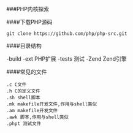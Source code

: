 ###PHP内核探索

####下载PHP源码

    git clone https://github.com/php/php-src.git

####目录结构

-build
-ext PHP扩展
-tests 测试
-Zend Zend引擎

####常见的文件

    .c C文件
    .h C的定义文件
    .sh shell脚本
    .mk makefile开发文件,作用与shell类似
    .am makefile开发文件
    .awk 脚本,作用与shell类似
    .phpt 测试文件
